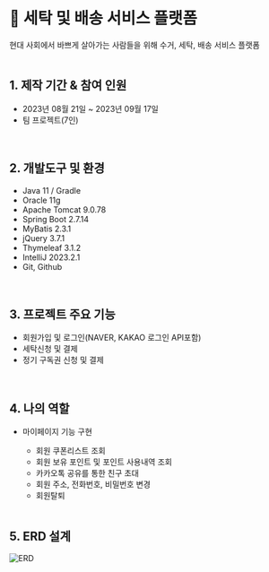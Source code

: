 # :pushpin: 세탁 및 배송 서비스 플랫폼
현대 사회에서 바쁘게 살아가는 사람들을 위해 수거, 세탁, 배송 서비스 플랫폼  
</br>

## 1. 제작 기간 & 참여 인원
-   2023년 08월 21일 ~ 2023년 09월 17일
-   팀 프로젝트(7인)
</br>

## 2. 개발도구 및 환경

-   Java 11 / Gradle
-   Oracle 11g
-   Apache Tomcat 9.0.78
-   Spring Boot 2.7.14
-   MyBatis 2.3.1
-   jQuery 3.7.1
-   Thymeleaf 3.1.2
-   IntelliJ 2023.2.1
-   Git, Github

</br>

## 3. 프로젝트 주요 기능
- 회원가입 및 로그인(NAVER, KAKAO 로그인 API포함)
- 세탁신청 및 결제
- 정기 구독권 신청 및 결제
</br>

## 4. 나의 역할
- 마이페이지 기능 구현
  - 회원 쿠폰리스트 조회
  - 회원 보유 포인트 및 포인트 사용내역 조회
  - 카카오톡 공유를 통한 친구 초대
  - 회원 주소, 전화번호, 비밀번호 변경
  - 회원탈퇴

  </br>

## 5. ERD 설계

![ERD](https://github.com/seungchan5/Laundry_project/assets/126455161/86c2ec9d-db42-415c-a0a7-ee37e6c041d8)

